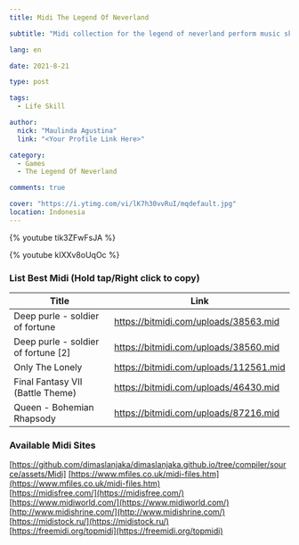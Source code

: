 ```yaml
---
title: Midi The Legend Of Neverland

subtitle: "Midi collection for the legend of neverland perform music skill"

lang: en

date: 2021-8-21

type: post

tags:
  - Life Skill

author:
  nick: "Maulinda Agustina"
  link: "<Your Profile Link Here>"

category:
  - Games
  - The Legend Of Neverland

comments: true

cover: "https://i.ytimg.com/vi/lK7h30vvRuI/mqdefault.jpg"
location: Indonesia
---
```


{% youtube tik3ZFwFsJA %}

{% youtube kIXXv8oUqOc %}
  
### List Best Midi (Hold tap/Right click to copy)
  
| Title | Link |
| ----------- | ----------- |
| Deep purle - soldier of fortune | https://bitmidi.com/uploads/38563.mid |
| Deep purle - soldier of fortune [2] | https://bitmidi.com/uploads/38560.mid |
| Only The Lonely | https://bitmidi.com/uploads/112561.mid |
| Final Fantasy VII (Battle Theme) | https://bitmidi.com/uploads/46430.mid |
| Queen - Bohemian Rhapsody | https://bitmidi.com/uploads/87216.mid |

### Available Midi Sites
[https://github.com/dimaslanjaka/dimaslanjaka.github.io/tree/compiler/source/assets/Midi]
[https://www.mfiles.co.uk/midi-files.htm](https://www.mfiles.co.uk/midi-files.htm)<br/>
[https://midisfree.com/](https://midisfree.com/)<br/>
[https://www.midiworld.com/](https://www.midiworld.com/)<br/>
[http://www.midishrine.com/](http://www.midishrine.com/)<br/>
[https://midistock.ru/](https://midistock.ru/)<br/>
[https://freemidi.org/topmidi](https://freemidi.org/topmidi)
